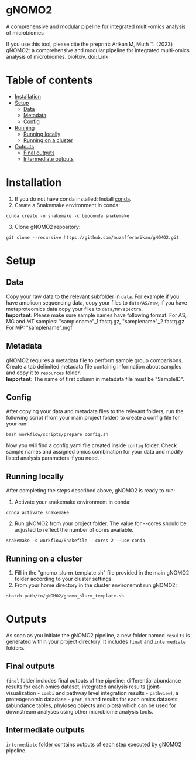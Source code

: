 # gNOMO2
A comprehensive and modular pipeline for integrated multi-omics analysis of microbiomes

If you use this tool, please cite the preprint:
Arikan M, Muth T. (2023) gNOMO2: a comprehensive and modular pipeline for integrated 
multi-omics analysis of microbiomes. bioRxiv. doi: Link

# Table of contents
- [Installation](#installation)
- [Setup](#setup)
    - [Data](#data)
    - [Metadata](#metadata)
    - [Config](#config)
- [Running](#running)
    - [Running locally](#running-locally)
    - [Running on a cluster](#running-on-a-cluster)
- [Outputs](#outputs)
    - [Final outputs](#final-outputs)
    - [Intermediate outputs](#intermediate-outputs)

# Installation
1. If you do not have conda installed: Install [conda](https://conda.io/projects/conda/en/latest/user-guide/install/index.html).
2. Create a Snakemake environment in conda:
```
conda create -n snakemake -c bioconda snakemake
```
3. Clone gNOMO2 repository:
```
git clone --recursive https://github.com/muzafferarikan/gNOMO2.git
```

# Setup
## Data
Copy your raw data to the relevant subfolder in `data`. For example if you have amplicon sequencing data, copy your files to `data/AS/raw`, if you have metaproteomics data copy your
files to `data/MP/spectra`.  
**Important**: Please make sure sample names have following format: 
For AS, MG and MT samples: "samplename"_1.fastq.gz, "samplename"_2.fastq.gz
For MP: "samplename".mgf

## Metadata
gNOMO2 requires a metadata file to perform sample group comparisons. Create a tab delimited metadata file containig information about samples and copy it to `resources` folder.  
**Important**: The name of first column in metadata file must be "SampleID".

## Config
After copying your data and metadata files to the relevant folders, run the following script (from your main project folder) to create a config file for your run: 
```
bash workflow/scripts/prepare_config.sh
```
Now you will find a config.yaml file created inside `config` folder. Check sample names and 
assigned omics combination for your data and modify listed analysis parameters if you need.

## Running locally
After completing the steps described above, gNOMO2 is ready to run:
1. Activate your snakemake environment in conda:
```
conda activate snakemake
```
2. Run gNOMO2 from your project folder. The value for --cores should be adjusted to reflect the number of cores available. 
```
snakemake -s workflow/Snakefile --cores 2 --use-conda
```

## Running on a cluster
1. Fill in the "gnomo_slurm_template.sh" file provided in the main gNOMO2 folder according to your cluster settings.
2. From your home directory in the cluster environemnt run gNOMO2:
```
sbatch path/to/gNOMO2/gnomo_slurm_template.sh
```

# Outputs
As soon as you initiate the gNOMO2 pipeline, a new folder named `results` is generated within your project directory. It includes `final` and `intermediate` folders.

## Final outputs
`final` folder includes final outputs of the pipeline: differential abundance results for each omics dataset, integrated analysis results (joint-visualization - `combi` and pathway level integration results - `pathview`), a proteogenomic datadase - `prot_db` and results for each omics datasets (abundance tables, phyloseq objects and plots) which can be used for downstream analyses using other microbiome analysis tools. 

## Intermediate outputs
`intermediate` folder contains outputs of each step executed by gNOMO2 pipeline. 
